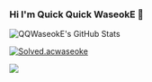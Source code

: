 ### Hi I'm Quick Quick WaseokE 👋

<!--
**QQWaseokE/QQWaseokE** is a ✨ _special_ ✨ repository because its `README.md` (this file) appears on your GitHub profile.

Here are some ideas to get you started:

- 🔭 I’m currently working on ...
- 🌱 I’m currently learning ...
- 👯 I’m looking to collaborate on ...
- 🤔 I’m looking for help with ...
- 💬 Ask me about ...
- 📫 How to reach me: ...
- 😄 Pronouns: ...
- ⚡ Fun fact: ...
-->

![QQWaseokE's GitHub Stats](https://github-readme-stats.vercel.app/api?username=QQWaseokE&show_icons=true)

[![Solved.acwaseoke](http://mazassumnida.wtf/api/v2/generate_badge?boj=waseoke)](https://solved.ac/waseoke)

<a href="https://hits.seeyoufarm.com"><img src="https://hits.seeyoufarm.com/api/count/incr/badge.svg?url=https%3A%2F%2Fgithub.com%2FQQWaseokE%2Fhit-counter&count_bg=%233D91C8&title_bg=%23000000&icon=&icon_color=%23939393&title=hits&edge_flat=false"/></a>                       

